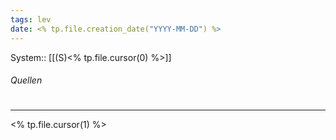 ```yaml
---
tags: lev
date: <% tp.file.creation_date("YYYY-MM-DD") %>
---
```

System:: [[(S)<% tp.file.cursor(0) %>]]

###### Quellen

#
---
<% tp.file.cursor(1) %>